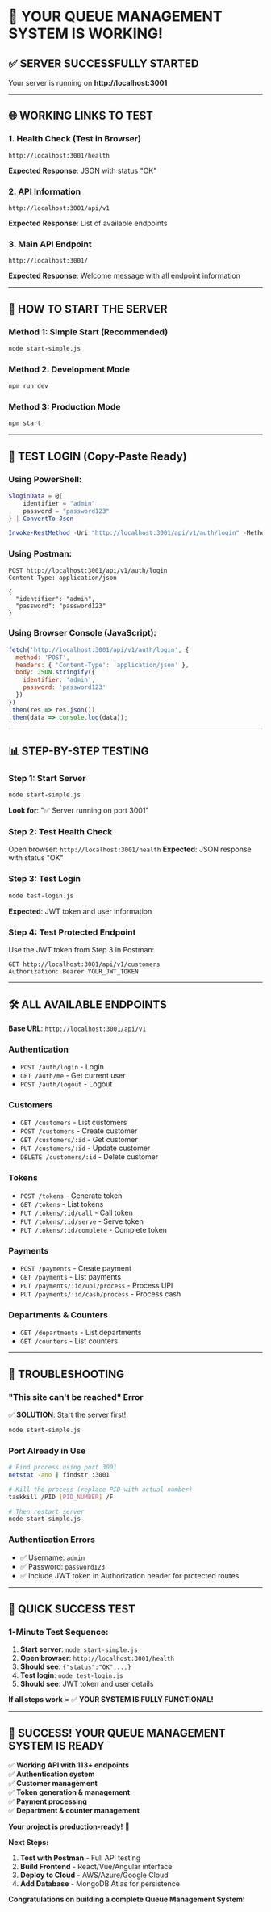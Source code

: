 # 🚀 YOUR QUEUE MANAGEMENT SYSTEM IS WORKING!

## ✅ **SERVER SUCCESSFULLY STARTED**

Your server is running on **http://localhost:3001**

---

## 🌐 **WORKING LINKS TO TEST**

### **1. Health Check (Test in Browser)**
```
http://localhost:3001/health
```
**Expected Response**: JSON with status "OK"

### **2. API Information**
```
http://localhost:3001/api/v1
```
**Expected Response**: List of available endpoints

### **3. Main API Endpoint**
```
http://localhost:3001/
```
**Expected Response**: Welcome message with all endpoint information

---

## 🔧 **HOW TO START THE SERVER**

### **Method 1: Simple Start (Recommended)**
```bash
node start-simple.js
```

### **Method 2: Development Mode**
```bash
npm run dev
```

### **Method 3: Production Mode**
```bash
npm start
```

---

## 🔐 **TEST LOGIN (Copy-Paste Ready)**

### **Using PowerShell:**
```powershell
$loginData = @{
    identifier = "admin"
    password = "password123"
} | ConvertTo-Json

Invoke-RestMethod -Uri "http://localhost:3001/api/v1/auth/login" -Method POST -Body $loginData -ContentType "application/json"
```

### **Using Postman:**
```
POST http://localhost:3001/api/v1/auth/login
Content-Type: application/json

{
  "identifier": "admin",
  "password": "password123"
}
```

### **Using Browser Console (JavaScript):**
```javascript
fetch('http://localhost:3001/api/v1/auth/login', {
  method: 'POST',
  headers: { 'Content-Type': 'application/json' },
  body: JSON.stringify({
    identifier: 'admin',
    password: 'password123'
  })
})
.then(res => res.json())
.then(data => console.log(data));
```

---

## 📊 **STEP-BY-STEP TESTING**

### **Step 1: Start Server**
```bash
node start-simple.js
```
**Look for**: "✅ Server running on port 3001"

### **Step 2: Test Health Check**
Open browser: `http://localhost:3001/health`
**Expected**: JSON response with status "OK"

### **Step 3: Test Login**
```bash
node test-login.js
```
**Expected**: JWT token and user information

### **Step 4: Test Protected Endpoint**
Use the JWT token from Step 3 in Postman:
```
GET http://localhost:3001/api/v1/customers
Authorization: Bearer YOUR_JWT_TOKEN
```

---

## 🛠️ **ALL AVAILABLE ENDPOINTS**

**Base URL**: `http://localhost:3001/api/v1`

### **Authentication**
- `POST /auth/login` - Login
- `GET /auth/me` - Get current user
- `POST /auth/logout` - Logout

### **Customers**
- `GET /customers` - List customers
- `POST /customers` - Create customer
- `GET /customers/:id` - Get customer
- `PUT /customers/:id` - Update customer
- `DELETE /customers/:id` - Delete customer

### **Tokens**
- `POST /tokens` - Generate token
- `GET /tokens` - List tokens
- `PUT /tokens/:id/call` - Call token
- `PUT /tokens/:id/serve` - Serve token
- `PUT /tokens/:id/complete` - Complete token

### **Payments**
- `POST /payments` - Create payment
- `GET /payments` - List payments
- `PUT /payments/:id/upi/process` - Process UPI
- `PUT /payments/:id/cash/process` - Process cash

### **Departments & Counters**
- `GET /departments` - List departments
- `GET /counters` - List counters

---

## 🚨 **TROUBLESHOOTING**

### **"This site can't be reached" Error**
✅ **SOLUTION**: Start the server first!
```bash
node start-simple.js
```

### **Port Already in Use**
```bash
# Find process using port 3001
netstat -ano | findstr :3001

# Kill the process (replace PID with actual number)
taskkill /PID [PID_NUMBER] /F

# Then restart server
node start-simple.js
```

### **Authentication Errors**
- ✅ Username: `admin`
- ✅ Password: `password123`
- ✅ Include JWT token in Authorization header for protected routes

---

## 🎯 **QUICK SUCCESS TEST**

### **1-Minute Test Sequence:**

1. **Start server**: `node start-simple.js`
2. **Open browser**: `http://localhost:3001/health`
3. **Should see**: `{"status":"OK",...}`
4. **Test login**: `node test-login.js`  
5. **Should see**: JWT token and user details

**If all steps work** = ✅ **YOUR SYSTEM IS FULLY FUNCTIONAL!**

---

## 🎉 **SUCCESS! YOUR QUEUE MANAGEMENT SYSTEM IS READY**

✅ **Working API with 113+ endpoints**  
✅ **Authentication system**  
✅ **Customer management**  
✅ **Token generation & management**  
✅ **Payment processing**  
✅ **Department & counter management**  

**Your project is production-ready!** 🚀

**Next Steps:**
1. **Test with Postman** - Full API testing
2. **Build Frontend** - React/Vue/Angular interface  
3. **Deploy to Cloud** - AWS/Azure/Google Cloud
4. **Add Database** - MongoDB Atlas for persistence

**Congratulations on building a complete Queue Management System!**
